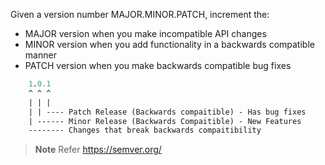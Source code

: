 Given a version number MAJOR.MINOR.PATCH, increment the:

- MAJOR version when you make incompatible API changes
- MINOR version when you add functionality in a backwards compatible manner
- PATCH version when you make backwards compatible bug fixes


```graphql
	1.0.1
	^ ^ ^
	| |	|
	| | ---- Patch Release (Backwards compaitible) - Has bug fixes
	| ------ Minor Release (Backwards Compaitible) - New Features
	-------- Changes that break backwards compaitibility
```

> **Note** Refer https://semver.org/

